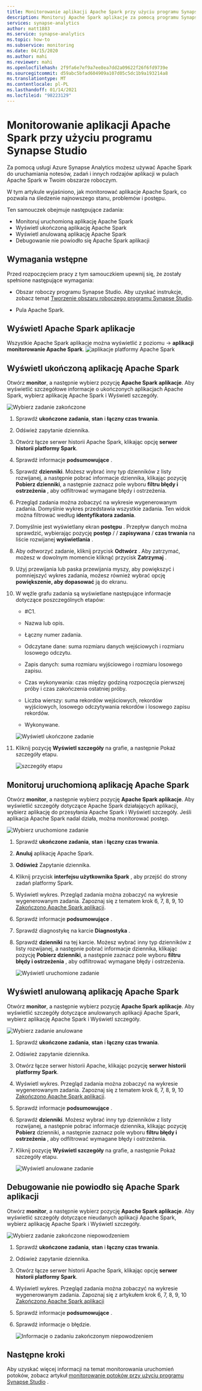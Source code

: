 ```yaml
---
title: Monitorowanie aplikacji Apache Spark przy użyciu programu Synapse Studio
description: Monitoruj Apache Spark aplikacje za pomocą programu Synapse Studio.
services: synapse-analytics
author: matt1883
ms.service: synapse-analytics
ms.topic: how-to
ms.subservice: monitoring
ms.date: 04/15/2020
ms.author: mahi
ms.reviewer: mahi
ms.openlocfilehash: 2f9fa6e7ef9a7ee8ea7dd2a09622f26f6fd9739e
ms.sourcegitcommit: d59abc5bfad604909a107d05c5dc1b9a193214a8
ms.translationtype: MT
ms.contentlocale: pl-PL
ms.lasthandoff: 01/14/2021
ms.locfileid: "98223129"
---
```

# <a name="use-synapse-studio-to-monitor-your-apache-spark-applications"></a>Monitorowanie aplikacji Apache Spark przy użyciu programu Synapse Studio

Za pomocą usługi Azure Synapse Analytics możesz używać Apache Spark do uruchamiania notesów, zadań i innych rodzajów aplikacji w pulach Apache Spark w Twoim obszarze roboczym.

W tym artykule wyjaśniono, jak monitorować aplikacje Apache Spark, co pozwala na śledzenie najnowszego stanu, problemów i postępu.

Ten samouczek obejmuje następujące zadania:

* Monitoruj uruchomioną aplikację Apache Spark
* Wyświetl ukończoną aplikację Apache Spark
* Wyświetl anulowaną aplikację Apache Spark
* Debugowanie nie powiodło się Apache Spark aplikacji

## <a name="prerequisites"></a>Wymagania wstępne

Przed rozpoczęciem pracy z tym samouczkiem upewnij się, że zostały spełnione następujące wymagania:

- Obszar roboczy programu Synapse Studio. Aby uzyskać instrukcje, zobacz temat [Tworzenie obszaru roboczego programu Synapse Studio](../../machine-learning/how-to-manage-workspace.md#create-a-workspace).

- Pula Apache Spark.

## <a name="view-apache-spark-applications"></a>Wyświetl Apache Spark aplikacje 
Wszystkie Apache Spark aplikacje można wyświetlić z poziomu   ->  **aplikacji monitorowanie Apache Spark**.
   ![aplikacje platformy Apache Spark](./media/how-to-monitor-spark-applications/apache-spark-applications.png)

## <a name="view-completed-apache-spark-application"></a>Wyświetl ukończoną aplikację Apache Spark

Otwórz **monitor**, a następnie wybierz pozycję **Apache Spark aplikacje**. Aby wyświetlić szczegółowe informacje o ukończonych aplikacjach Apache Spark, wybierz aplikację Apache Spark i Wyświetl szczegóły.

  ![Wybierz zadanie zakończone](./media/how-to-monitor-spark-applications/select-completed-job.png)

1. Sprawdź **ukończone zadania**, **stan** i **łączny czas trwania**.

2. Odśwież zapytanie dziennika.

3. Otwórz łącze serwer historii Apache Spark, klikając opcję **serwer historii platformy Spark**.

4. Sprawdź informacje **podsumowujące** .

5. Sprawdź **dzienniki**. Możesz wybrać inny typ dzienników z listy rozwijanej, a następnie pobrać informacje dziennika, klikając pozycję **Pobierz dzienniki**, a następnie zaznacz pole wyboru **filtru błędy i ostrzeżenia** , aby odfiltrować wymagane błędy i ostrzeżenia.

6. Przegląd zadania można zobaczyć na wykresie wygenerowanym zadania. Domyślnie wykres przedstawia wszystkie zadania. Ten widok można filtrować według **identyfikatora zadania**.

7. Domyślnie jest wyświetlany ekran **postępu** . Przepływ danych można sprawdzić, wybierając pozycję **postęp** /  / **zapisywana** / **czas trwania** na liście rozwijanej **wyświetlania** .

8. Aby odtworzyć zadanie, kliknij przycisk **Odtwórz** . Aby zatrzymać, możesz w dowolnym momencie kliknąć przycisk **Zatrzymaj** .

9. Użyj przewijania lub paska przewijania myszy, aby powiększyć i pomniejszyć wykres zadania, możesz również wybrać opcję **powiększenie, aby dopasować** ją do ekranu.

10. W węźle grafu zadania są wyświetlane następujące informacje dotyczące poszczególnych etapów:

    * #C1.

    * Nazwa lub opis.

    * Łączny numer zadania.

    * Odczytane dane: suma rozmiaru danych wejściowych i rozmiaru losowego odczytu.

    * Zapis danych: suma rozmiaru wyjściowego i rozmiaru losowego zapisu.

    * Czas wykonywania: czas między godziną rozpoczęcia pierwszej próby i czas zakończenia ostatniej próby.

    * Liczba wierszy: suma rekordów wejściowych, rekordów wyjściowych, losowego odczytywania rekordów i losowego zapisu rekordów.

    * Wykonywane.

     ![Wyświetl ukończone zadanie](./media/how-to-monitor-spark-applications/view-completed-job.png)
    
11. Kliknij pozycję **Wyświetl szczegóły** na grafie, a następnie Pokaż szczegóły etapu.

    ![szczegóły etapu](./media/how-to-monitor-spark-applications/details-for-stage.png)


## <a name="monitor-running-apache-spark-application"></a>Monitoruj uruchomioną aplikację Apache Spark

Otwórz **monitor**, a następnie wybierz pozycję **Apache Spark aplikacje**. Aby wyświetlić szczegóły dotyczące Apache Spark działających aplikacji, wybierz aplikację do przesyłania Apache Spark i Wyświetl szczegóły. Jeśli aplikacja Apache Spark nadal działa, można monitorować postęp.

   ![Wybierz uruchomione zadanie](./media/how-to-monitor-spark-applications/select-running-job.png)

1. Sprawdź **ukończone zadania**, **stan** i **łączny czas trwania**.

2. **Anuluj** aplikację Apache Spark.

3. **Odśwież** Zapytanie dziennika.

4. Kliknij przycisk **interfejsu użytkownika Spark** , aby przejść do strony zadań platformy Spark.

5. Wyświetl wykres. Przegląd zadania można zobaczyć na wykresie wygenerowanym zadania. Zapoznaj się z tematem krok 6, 7, 8, 9, 10 [Zakończono Apache Spark aplikacji](#view-completed-apache-spark-application).

6. Sprawdź informacje **podsumowujące** .

7. Sprawdź diagnostykę na karcie **Diagnostyka** .

8. Sprawdź **dzienniki** na tej karcie. Możesz wybrać inny typ dzienników z listy rozwijanej, a następnie pobrać informacje dziennika, klikając pozycję **Pobierz dzienniki**, a następnie zaznacz pole wyboru **filtru błędy i ostrzeżenia** , aby odfiltrować wymagane błędy i ostrzeżenia.

    ![Wyświetl uruchomione zadanie](./media/how-to-monitor-spark-applications/view-running-job.png)

## <a name="view-canceled-apache-spark-application"></a>Wyświetl anulowaną aplikację Apache Spark

Otwórz **monitor**, a następnie wybierz pozycję **Apache Spark aplikacje**. Aby wyświetlić szczegóły dotyczące anulowanych aplikacji Apache Spark, wybierz aplikację Apache Spark i Wyświetl szczegóły.

 ![Wybierz zadanie anulowane](./media/how-to-monitor-spark-applications/select-cancelled-job.png) 

1. Sprawdź **ukończone zadania**, **stan** i **łączny czas trwania**.

2. Odśwież zapytanie dziennika.

3. Otwórz łącze serwer historii Apache, klikając pozycję **serwer historii platformy Spark**.

4. Wyświetl wykres. Przegląd zadania można zobaczyć na wykresie wygenerowanym zadania. Zapoznaj się z tematem krok 6, 7, 8, 9, 10 [Zakończono Apache Spark aplikacji](#view-completed-apache-spark-application).

5. Sprawdź informacje **podsumowujące** .

6. Sprawdź **dzienniki**. Możesz wybrać inny typ dzienników z listy rozwijanej, a następnie pobrać informacje dziennika, klikając pozycję **Pobierz** dzienniki, a następnie zaznacz pole wyboru **filtru błędy i ostrzeżenia** , aby odfiltrować wymagane błędy i ostrzeżenia.

7. Kliknij pozycję **Wyświetl szczegóły** na grafie, a następnie Pokaż szczegóły etapu.

   ![Wyświetl anulowane zadanie](./media/how-to-monitor-spark-applications/view-cancelled-job.png)

## <a name="debug-failed-apache-spark-application"></a>Debugowanie nie powiodło się Apache Spark aplikacji

Otwórz **monitor**, a następnie wybierz pozycję **Apache Spark aplikacje**. Aby wyświetlić szczegóły dotyczące nieudanych aplikacji Apache Spark, wybierz aplikację Apache Spark i Wyświetl szczegóły.

![Wybierz zadanie zakończone niepowodzeniem](./media/how-to-monitor-spark-applications/select-failed-job.png)

1. Sprawdź **ukończone zadania**, **stan** i **łączny czas trwania**.

2. Odśwież zapytanie dziennika.

3. Otwórz łącze serwer historii Apache Spark, klikając opcję **serwer historii platformy Spark**.

4. Wyświetl wykres. Przegląd zadania można zobaczyć na wykresie wygenerowanym zadania. Zapoznaj się z artykułem krok 6, 7, 8, 9, 10 [Zakończono Apache Spark aplikacji](#view-completed-apache-spark-application)

5. Sprawdź informacje **podsumowujące** .

6. Sprawdź informacje o błędzie.

   ![Informacje o zadaniu zakończonym niepowodzeniem](./media/how-to-monitor-spark-applications/failed-job-info.png)

## <a name="next-steps"></a>Następne kroki

Aby uzyskać więcej informacji na temat monitorowania uruchomień potoków, zobacz artykuł [monitorowanie potoków przy użyciu programu Synapse Studio](how-to-monitor-pipeline-runs.md) .